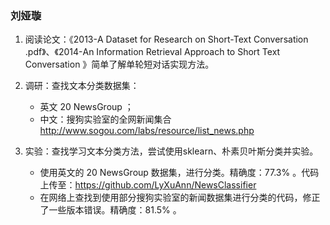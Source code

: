 ### 刘娅璇

1. 阅读论文：《2013-A Dataset for Research on Short-Text Conversation .pdf》、《2014-An Information Retrieval Approach to Short Text Conversation 》简单了解单轮短对话实现方法。

2. 调研：查找文本分类数据集：
   - 英文 20 NewsGroup ；
   - 中文：搜狗实验室的全网新闻集合 http://www.sogou.com/labs/resource/list_news.php 

3. 实验：查找学习文本分类方法，尝试使用sklearn、朴素贝叶斯分类并实验。
   - 使用英文的 20 NewsGroup 数据集，进行分类。精确度：77.3% 。代码上传至：https://github.com/LyXuAnn/NewsClassifier
   - 在网络上查找到使用部分搜狗实验室的新闻数据集进行分类的代码，修正了一些版本错误。精确度：81.5% 。